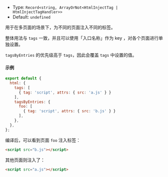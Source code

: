 - Type: `Record<string, ArrayOrNot<HtmlInjectTag | HtmlInjectTagHandler>>`
- Default: `undefined`

用于在多页面的场景下，为不同的页面注入不同的标签。

整体用法与 `tags` 一致，并且可以使用「入口名称」作为 key ，对各个页面进行单独设置。

`tagsByEntries` 的优先级高于 `tags`，因此会覆盖 `tags` 中设置的值。

#### 示例

```js
export default {
  html: {
    tags: [
      { tag: 'script', attrs: { src: 'a.js' } }
    ],
    tagsByEntries: {
      foo: [
        { tag: 'script', attrs: { src: 'b.js' } }
      ],
    },
  },
};
```

编译后，可以看到页面 `foo` 注入标签：

```html
<script src="b.js"></script>
```

其他页面则注入了：

```html
<script src="a.js"></script>
```
